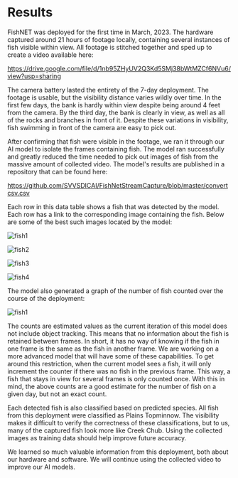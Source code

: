 # Results

FishNET was deployed for the first time in March, 2023.  The hardware captured around 21 hours of footage locally, containing several instances of fish visible within view.  All footage is stitched together and sped up to create a video available here:

https://drive.google.com/file/d/1nb95ZHyUV2Q3Kd5SMj38bWtMZCf6NVu6/view?usp=sharing

The camera battery lasted the entirety of the 7-day deployment.  The footage is usable, but the visibility distance varies wildly over time.  In the first few days, the bank is hardly within view despite being around 4 feet from the camera.  By the third day, the bank is clearly in view, as well as all of the rocks and branches in front of it.  Despite these variations in visibility, fish swimming in front of the camera are easy to pick out.

After confirming that fish were visible in the footage, we ran it through our AI model to isolate the frames containing fish.  The model ran successfully and greatly reduced the time needed to pick out images of fish from the massive amount of collected video.  The model's results are published in a repository that can be found here:

https://github.com/SVVSDICAI/FishNetStreamCapture/blob/master/convertcsv.csv

Each row in this data table shows a fish that was detected by the model.  Each row has a link to the corresponding image containing the fish.  Below are some of the best such images located by the model:

![fish1](fish1.png)

![fish2](fish2.png)

![fish3](fish3.png)

![fish4](fish4.png)

The model also generated a graph of the number of fish counted over the course of the deployment:

![fish1](fish_counts.png)

The counts are estimated values as the current iteration of this model does not include object tracking.  This means that no information about the fish is retained between frames.  In short, it has no way of knowing if the fish in one frame is the same as the fish in another frame.  We are working on a more advanced model that will have some of these capabilities.  To get around this restriction, when the current model sees a fish, it will only increment the counter if there was no fish in the previous frame.  This way, a fish that stays in view for several frames is only counted once.  With this in mind, the above counts are a good estimate for the number of fish on a given day, but not an exact count.

Each detected fish is also classified based on predicted species.  All fish from this deployment were classified as Plains Topminnow.  The visibility makes it difficult to verify the correctness of these classifications, but to us, many of the captured fish look more like Creek Chub.  Using the collected images as training data should help improve future accuracy.

We learned so much valuable information from this deployment, both about our hardware and software.  We will continue using the collected video to improve our AI models. 